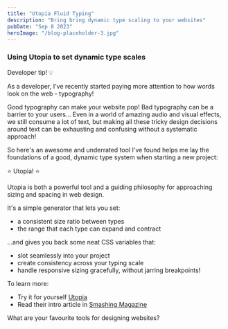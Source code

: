 ```yaml
---
title: "Utopia Fluid Typing"
description: "Bring bring dynamic type scaling to your websites"
pubDate: "Sep 8 2023"
heroImage: "/blog-placeholder-3.jpg"
---
```


### Using Utopia to set dynamic type scales

Developer tip! 💡

As a developer, I've recently started paying more attention to how words look on the web - typography!

Good typography can make your website pop! Bad typography can be a barrier to your users... Even in a world of amazing audio and visual effects, we still consume a lot of text, but making all these tricky design decisions around text can be exhausting and confusing without a systematic approach!

So here's an awesome and underrated tool I've found helps me lay the foundations of a good, dynamic type system when starting a new project:

⭐ Utopia! ⭐

Utopia is both a powerful tool and a guiding philosophy for approaching sizing and spacing in web design.

It's a simple generator that lets you set:

- a consistent size ratio between types
- the range that each type can expand and contract

...and gives you back some neat CSS variables that:

- slot seamlessly into your project
- create consistency across your typing scale
- handle responsive sizing gracefully, without jarring breakpoints!

To learn more:

- Try it for yourself [Utopia](https://utopia.fyi/type/calculator/)
- Read their intro article in [Smashing Magazine](https://www.smashingmagazine.com/2021/04/designing-developing-fluid-type-space-scales/)

What are your favourite tools for designing websites?
